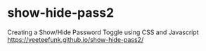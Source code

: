 # show-hide-pass2
Creating a Show/Hide Password Toggle using CSS and Javascript
https://veeteefunk.github.io/show-hide-pass2/
